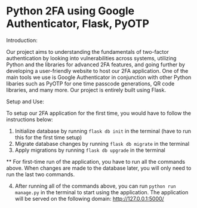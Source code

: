 # Python 2FA using Google Authenticator, Flask, PyOTP

Introduction: 

Our project aims to understanding the fundamentals of two-factor authentication by looking into vulnerabilities across systems, utilizing Python and the libraries for advanced 2FA features, and going further by developing a user-friendly website to host our 2FA application. One of the main tools we use is Google Authenticator in conjunction with other Python libaries such as PyOTP for one time passcode generations, QR code libraries, and many more. Our project is entirely built using Flask. 


Setup and Use: 

To setup our 2FA application for the first time, you would have to follow the instructions below: 

1. Initialize database by running `flask db init` in the terminal (have to run this for the first time setup)
2. Migrate database changes by running `flask db migrate` in the terminal
3. Apply migrations by running `flask db upgrade` in the terminal

** For first-time run of the application, you have to run all the commands above. When changes are made to the database later, you will 
only need to run the last two commands. 

4. After running all of the commands above, you can run `python run manage.py` in the terminal to start using the application. The
application will be served on the following domain: http://127.0.0.1:5000/
